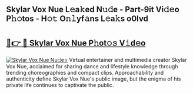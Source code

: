 ## Skylar Vox Nue L𝚎a𝚔ed N𝚞𝚍e - Part-9it Vi𝚍𝚎o P𝚑𝚘tos - H𝚘𝚝 O𝚗𝚕yf𝚊ns L𝚎a𝚔s o0Ivd

# <h2><a href="http://kf0fyy4.oniu.top/?m=Skylar+Vox+Nue">🔗👉 🔴 Skylar Vox Nue P𝚑ot𝚘𝚜 V𝚒d𝚎o</a></h2>

[![Skylar Vox Nue Nu𝚍e𝚜](https://i.imgur.com/0qMVB7G.gif)](http://kf0fyy4.oniu.top/?m=Skylar+Vox+Nue)
Virtual entertainer and multimedia creator Skylar Vox Nue, acclaimed for sharing dance and lifestyle knowledge through trending choreographies and compact clips. Approachability and authenticity define Skylar Vox Nue's public image, but the enigma of his private life continues to captivate the public.  
